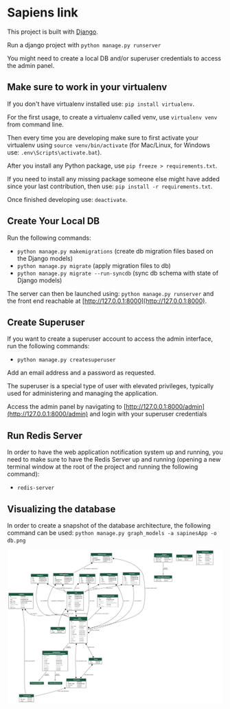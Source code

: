 # Sapiens link

This project is built with [Django](https://www.djangoproject.com/).

Run a django project with `python manage.py runserver`

You might need to create a local DB and/or superuser credentials to access the admin panel.

## Make sure to work in your virtualenv

If you don't have virtualenv installed use: `pip install virtualenv`.

For the first usage, to create a virtualenv called venv, use `virtualenv venv` from command line.

Then every time you are developing make sure to first activate your virtualenv using `source venv/bin/activate` (for Mac/Linux, for Windows use: `.env\Scripts\activate.bat`).

After you install any Python package, use `pip freeze > requirements.txt`.

If you need to install any missing package someone else might have added since your last contribution, then use: `pip install -r requirements.txt`.

Once finished developing use: `deactivate`.

## Create Your Local DB

Run the following commands:

- `python manage.py makemigrations` (create db migration files based on the Django models)
- `python manage.py migrate` (apply migration files to db)
- `python manage.py migrate --run-syncdb` (sync db schema with state of Django models)

The server can then be launched using: `python manage.py runserver` and the front end reachable at [http://127.0.0.1:8000](http://127.0.0.1:8000).

## Create Superuser

If you want to create a superuser account to access the admin interface, run the following commands:

- `python manage.py createsuperuser`

Add an email address and a password as requested.

The superuser is a special type of user with elevated privileges, typically used for administering and managing the application.

Access the admin panel by navigating to [http://127.0.0.1:8000/admin](http://127.0.0.1:8000/admin) and login with your superuser credentials


## Run Redis Server

In order to have the web application notification system up and running, you need to make sure to have the Redis Server up and running (opening a new terminal window at the root of the project and running the following command):

- `redis-server`

## Visualizing the database

In order to create a snapshot of the database architecture, the following command can be used: `python manage.py graph_models -a sapinesApp -o db.png`

![](db.png)